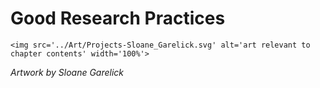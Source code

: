 # Good Research Practices

 ````{div} full-height 
 <img src='../Art/Projects-Sloane_Garelick.svg' alt='art relevant to chapter contents' width='100%'> 
```` 

*Artwork by Sloane Garelick*